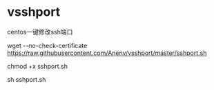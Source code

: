 # vsshport
centos一键修改ssh端口

wget --no-check-certificate https://raw.githubusercontent.com/Anenv/vsshport/master/sshport.sh

chmod +x sshport.sh

sh sshport.sh
